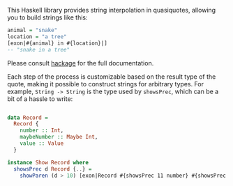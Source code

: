 This Haskell library provides string interpolation in quasiquotes, allowing you to build strings like this:

```haskell
animal = "snake"
location = "a tree"
[exon|#{animal} in #{location}|]
-- "snake in a tree"
```

Please consult [hackage] for the full documentation.

Each step of the process is customizable based on the result type of the quote, making it possible to construct strings
for arbitrary types.
For example, `String -> String` is the type used by `showsPrec`, which can be a bit of a hassle to write:

```haskell

data Record =
  Record {
    number :: Int,
    maybeNumber :: Maybe Int,
    value :: Value
  }

instance Show Record where
  showsPrec d Record {..} =
    showParen (d > 10) [exon|Record #{showsPrec 11 number} #{showsPrec 11 maybeNumber} #{showsPrec 11 value}|]
```

[hackage]: https://hackage.haskell.org/package/exon/docs/Exon.html
